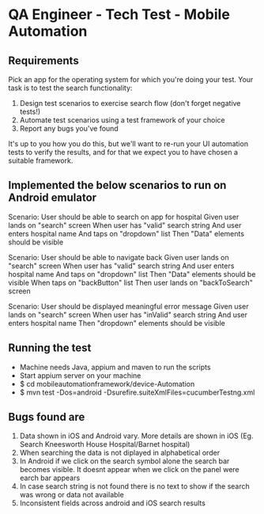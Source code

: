 # QA Engineer - Tech Test - Mobile Automation

## Requirements

Pick an app for the operating system for which you're doing your test. Your task is to test the search functionality:
1. Design test scenarios to exercise search flow (don't forget negative tests!)
2. Automate test scenarios using a test framework of your choice
3. Report any bugs you've found

It's up to you how you do this, but we'll want to re-run your UI automation tests to verify the results, and for that we expect you to have chosen a suitable framework.


## Implemented the below scenarios to run on Android emulator
  Scenario: User should be able to search on app for hospital
    Given user lands on "search" screen
    When user has "valid" search string
    And user enters hospital name
    And taps on "dropdown" list
    Then "Data" elements should be visible
 		
  Scenario: User should be able to navigate back
    Given user lands on "search" screen
    When user has "valid" search string
    And user enters hospital name
    And taps on "dropdown" list
    Then "Data" elements should be visible
    When taps on "backButton" list
    Then user lands on "backToSearch" screen
    
  Scenario: User should be displayed meaningful error message
    Given user lands on "search" screen
    When user has "inValid" search string
    And user enters hospital name
    Then "dropdown" elements should be visible


## Running the test

- Machine needs Java, appium and maven to run the scripts
- Start appium server on your machine 
- $ cd mobileautomationframework/device-Automation
- $ mvn test -Dos=android -Dsurefire.suiteXmlFiles=cucumberTestng.xml

## Bugs found are
1. Data shown in iOS and Android vary. More details are shown in iOS (Eg. Search Kneesworth House Hospital/Barnet hospital)
2. When searching the data is not diplayed in alphabetical order
3. In Android if we click on the search symbol alone the search bar becomes visible. It doesnt appear when we click on the panel were earch bar appears
4. In case search string is not found there is no text to show if the search was wrong or data not available
5. Inconsistent fields across android and iOS search results
